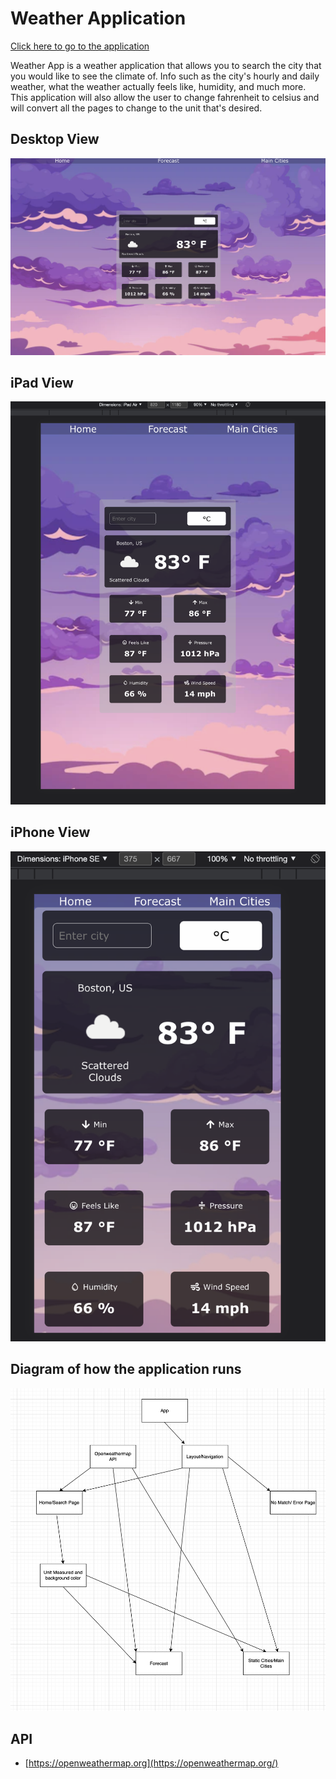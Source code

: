 # Weather Application

[Click here to go to the application](https://weather-app-2a1a4b.netlify.app/)

Weather App is a weather application that allows you to search the city that you would like to see the climate of.
Info such as the city's hourly and daily weather, what the weather actually feels like, humidity, and much more.
This application will also allow the user to change fahrenheit to celsius and will convert all the pages to change to the
unit that's desired.

## Desktop View
![](images/desktop.png)
## iPad View
![](images/ipad.png)
## iPhone View
![](images/iphone.png)

## Diagram of how the application runs
![](images/weatherappdiagram.png)

## API
- [https://openweathermap.org](https://openweathermap.org/)